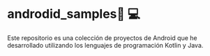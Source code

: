 # androdid_samples🧑‍ 💻

Este repositorio es una colección de proyectos de Android que he desarrollado utilizando los lenguajes de programación Kotlin y Java. 

